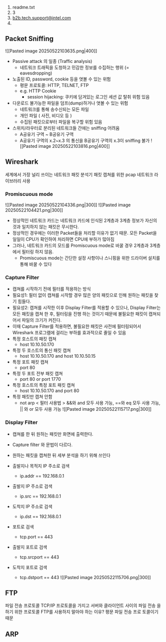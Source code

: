 1. readme.txt
2. 3
3. b2b.tech.support@intel.com
4. 
## Packet Sniffing
![[Pasted image 20250522103635.png|400]]
- Passive attack 의 일종 (Traffic analysis)
	- 네트워크 트래픽을 도청하고 민감한 정보를 수집하는 행위 (= eavesdropping)
- 노출된 ID, password, cookie 등을 엿볼 수 있는 위험
	- 평문 프로토콜: HTTP, TELNET, FTP
	- e.g. HTTP Cookie
 		- session hijacking: 쿠키에 담겨있는 로그인 세션 값 탈취 위험 있음
- 다운로드 불가능한 파일을 덤프(dump)하거나 엿볼 수 있는 위험
	- 네트워크를 통해 송수신되는 모든 파일
	- 개인 파일 ( 사진, 비디오 등 )
	- 수집된 패킷으로부터 파일을 복구할 위험 있음
- 스위치/라우터로 분리된 네트워크들 간에는 sniffing 어려움
	- A공유기 구역 ~ B공유기 구역
	- A공유기 구역의 x.2~x.3 의 통신을 B공유기 구역의 x.3이 sniffing 불가
![[Pasted image 20250522103816.png|400]]

## Wireshark
세계에서 가장 널리 쓰이는 네트워크 패킷 분석기
패킷 캡쳐를 위한 pcap 네트워크 라이브러리 사용
### Promiscuous mode
![[Pasted image 20250522104336.png|300]]
![[Pasted image 20250522104421.png|300]]
- 정상적인 네트워크 카드는 네트워크 카드에 인식된 2계층과 3계층 정보가 자신의 것과 일치하지 않는 패킷은 무시한다. 
- 정상적인 경우에는 이러한 Packet들을 처리할 이유가 없기 때문. 모든 Packet을 일일이 CPU가 확인하여 처리하면 CPU에 부하가 많아짐
- 그러나, 네트워크 카드의 모드를 Promiscuous mode로 바꿀 경우 2계층과 3계층에서 필터링 하지 않음. 
	- Promiscuous mode는 간단한 설정 사항이나 스니핑을 위한 드라이버 설치를 통해 바꿀 수 있다
### Capture Filter
- 캡쳐를 시작하기 전에 필터를 적용하는 방식
- 필요성1: 필터 없이 캡쳐를 시작할 경우 많은 양의 패킷으로 인해 원하는 패킷을 찾기 힘들다.
- 필요성2: 캡쳐를 시작한 이후 Display Filter를 적용할 수 있으나, Display Filter는 모든 패킷을 캡쳐 한 후, 필터링을 진행 하는 것이기 때문에 불필요한 패킷이 캡쳐되어서 파일의 크기가 커진다.
- 이때 Capture Filter를 적용하면, 불필요한 패킷은 사전에 필터링되어서 Wireshark 프로그램에 걸리는 부하를 효과적으로 줄일 수 있음
- 특정 호스트의 패킷 캡쳐 
	- host 10.10.50.170 
- 특정 두 호스트의 통신 패킷 캡쳐 
	- host 10.10.50.170 and host 10.10.50.15 
- 특정 포트 패킷 캡쳐 
	- port 80 
- 특정 두 포트 전부 패킷 캡쳐 
	- port 80 or port 1770 
- 특정 호스트의 특정 포트 패킷 캡쳐 
	- host 10.10.50.170 and port 80 
- 특정 패킷만 캡쳐 안함 
	- not arp
< 필터 사용법 > &&와 and 모두 사용 가능, \==와 eq 모두 사용 가능, || 와 or 모두 사용 가능
![[Pasted image 20250522115717.png|300]]
### Display Filter
- 캡쳐를 한 뒤 원하는 패킷만 화면에 출력한다. 
- Capture filter 와 문법이 다르다. 
- 원하는 패킷을 캡쳐한 뒤 세부 분석을 하기 위해 쓰인다

- 출발지나 목적지 IP 주소로 검색 
	- ip.addr == 192.168.0.1 
- 출발지 IP 주소로 검색 
	- ip.src == 192.168.0.1 
- 도착지 IP 주소로 검색 
	- ip.dst == 192.168.0.1 
- 포트로 검색 
	- tcp.port == 443 
- 출발지 포트로 검색 
	- tcp.srcport == 443 
- 도착지 포트로 검색 
	- tcp.dstport == 443
![[Pasted image 20250522115706.png|300]]
## FTP
파일 전송 프로토콜
TCP/IP 프로토콜을 가지고 서버와 클라이언트 사이의 파일 전송 을 하기 위한 프로토콜
FTP를 사용하지 말아야 하는 이유? 평문 파일 전송 프로 토콜이기 때문
## ARP